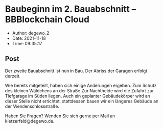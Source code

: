 # Baubeginn im 2. Bauabschnitt &#8211; BBBlockchain Cloud

- Author: degewo_2
- Date: 2021-11-18
- Time: 09:35:17

## Post


<p>Der zweite Bauabschnitt ist nun in Bau. Der Abriss der Garagen erfolgt derzeit.  </p>



<p>Wie bereits mitgeteilt, haben sich einige Änderungen ergeben. Zum Schutz des kleinen Wäldchens an der Straße Zur Nachtheide wird die Zufahrt zur Tiefgarage im Süden liegen. Auch ein geplanter Gebäudekörper wird an dieser Stelle nicht errichtet, stattdessen bauen wir ein längeres Gebäude an der Wendenschlossstraße.</p>



<p>Haben Sie Fragen? Wenden Sie sich gerne per Mail an kietzerfeld@degewo.de.</p>
